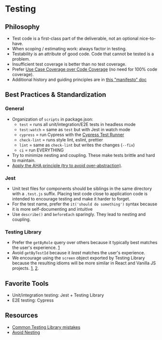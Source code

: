 # Testing

## Philosophy
* Test code is a first-class part of the deliverable, not an optional nice-to-have.
* When scoping / estimating work: always factor in testing. 
* Testability is an attribute of good code. Code that cannot be tested is a problem.
* Insufficient test coverage is better than no test coverage.
* Prefer [Use Case Coverage over Code Coverage](https://kentcdodds.com/blog/how-to-know-what-to-test) (no need for 100% code coverage).
* Additional history and guiding principles are in [this "manifesto" doc](https://docs.google.com/document/d/1XWx0GZLndtPF4-cwBeHii85osRj0ROPrflBF3DAVewA/edit)

## Best Practices & Standardization

### General
* Organization of `scripts` in package.json:
	- `test` = runs all unit/integration/E2E tests in headless mode
	- `test:watch` = same as `test` but with Jest in watch mode
	- `cypress` = run Cypress with the [Cypress Test Runner](https://docs.cypress.io/guides/guides/command-line.html#cypress-open)
	- `check-lint` = runs style lint, eslint, prettier
	- `lint` = same as `check-lint` but writes the changes (`--fix`)
	- `ci` = run EVERYTHING
* Try to minimize nesting and coupling. These make tests brittle and hard to maintain.
* [Apply the AHA principle (try to avoid over-abstraction)](https://kentcdodds.com/blog/avoid-nesting-when-youre-testing).

### Jest
* Unit test files for components should be siblings in the same directory with a `.test.js` suffix. Placing test code close to application code is intended to encourage testing and make it harder to forget.
* For the test name, prefer the `it('should do something')` syntax because it is more self-documenting and intuitive
* Use `describe()` and `beforeEach` sparingly. They lead to nesting and coupling.

### Testing Library
* Prefer the `getByRole` query over others because it typically best matches the user's experience. [1](https://kentcdodds.com/blog/common-mistakes-with-react-testing-library#not-using-byrole-most-of-the-time)
* Avoid `getByTestId` because it _least_ matches the user's experience.
* We encourage using the `screen` object exported by Testing Library because the resulting idioms will be more similar in React and Vanilla JS projects. [1](https://testing-library.com/docs/queries/about#screen), [2](https://kentcdodds.com/blog/common-mistakes-with-react-testing-library#not-using-screen).

## Favorite Tools
* Unit/integration testing: Jest + Testing Library
* E2E testing: Cypress

## Resources
* [Common Testing Library mistakes](https://kentcdodds.com/blog/common-mistakes-with-react-testing-library)
* [Avoid Nesting](https://kentcdodds.com/blog/avoid-nesting-when-youre-testing)
